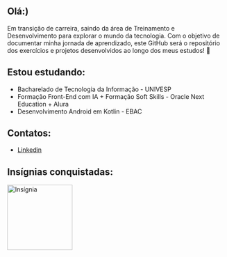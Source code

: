 ## Olá:)
Em transição de carreira, saindo da área de Treinamento e Desenvolvimento para explorar o mundo da tecnologia. Com o objetivo de documentar minha jornada de aprendizado, este GitHub será o repositório dos exercícios e projetos desenvolvidos ao longo dos meus estudos! 🚀

## Estou estudando:
- Bacharelado de Tecnologia da Informação - UNIVESP
- Formação Front-End com IA + Formação Soft Skills - Oracle Next Education + Alura
- Desenvolvimento Android em Kotlin - EBAC

## Contatos:
- [Linkedin](https://www.linkedin.com/in/carol-sousa/)

## Insígnias conquistadas:
<img src="https://github.com/user-attachments/assets/498e52dc-1763-4c11-80af-00521d498aa3" alt="Insígnia" width="150"/>




